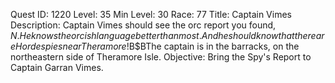 Quest ID: 1220
Level: 35
Min Level: 30
Race: 77
Title: Captain Vimes
Description: Captain Vimes should see the orc report you found, $N.He knows the orcish language better than most.And he should know that there are Horde spies near Theramore!$B$BThe captain is in the barracks, on the northeastern side of Theramore Isle.
Objective: Bring the Spy's Report to Captain Garran Vimes.

